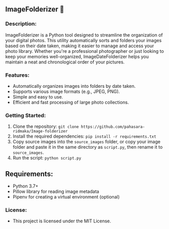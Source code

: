 ## ImageFolderizer 📁

### Description:

ImageFolderizer is a Python tool designed to streamline the organization of your digital photos. This utility automatically sorts and folders your images based on their date taken, making it easier to manage and access your photo library. Whether you're a professional photographer or just looking to keep your memories well-organized, ImageDateFolderizer helps you maintain a neat and chronological order of your pictures.

### Features:

- Automatically organizes images into folders by date taken.
- Supports various image formats (e.g., JPEG, PNG).
- Simple and easy to use.
- Efficient and fast processing of large photo collections.

### Getting Started:

1. Clone the repository: `git clone https://github.com/pahasara-ridmaka/Image-folderizer`<br>
2. Install the required dependencies: `pip install -r requirements.txt`<br>
3. Copy source images into the `source_images` folder, or copy your image folder and paste it in the same directory as `script.py`, then rename it to `source_images`.<br>
4. Run the script: `python script.py`

## Requirements:

- Python 3.7+<br>
- Pillow library for reading image metadata<br>
- Pipenv for creating a virtual environment (optional)<br>

### License:

- This project is licensed under the MIT License.
